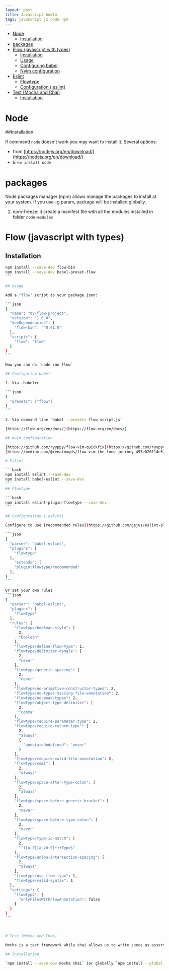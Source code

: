 ```yaml
---
layout: post
title: Javascript howto
tags: javascript js node npm
---
```


<!-- vim-markdown-toc GFM -->

* [Node](#node)
	* [Installation](#installation)
* [packages](#packages)
* [Flow (javascript with types)](#flow-javascript-with-types)
	* [Installation](#installation-1)
	* [Usage](#usage)
	* [Configuring babel](#configuring-babel)
	* [Nvim configuration](#nvim-configuration)
* [Eslint](#eslint)
	* [Flowtype](#flowtype)
	* [Configuration (.eslint)](#configuration-eslint)
* [Test (Mocha and Chai)](#test-mocha-and-chai)
	* [Installation](#installation-2)

<!-- vim-markdown-toc -->

# Node

##Installation

If command `node` doesn't work you may want to install it.
Several options:
- from [https://nodejs.org/en/download/](https://nodejs.org/en/download/)
- `brew install node`

# packages

Node packages manager (npm) allows manage the packages to install at your system.
If you use -g param, package will be installed globally.

1. npm-freeze: it create a manifest file with all the modules installed in folder `node-modules`

# Flow (javascript with types)

## Installation

````bash
npm install --save-dev flow-bin
npm install --save-dev babel-preset-flow
```

## Usage

Add a "flow" script to your package.json:

```json
{
  "name": "my-flow-project",
  "version": "1.0.0",
  "devDependencies": {
    "flow-bin": "^0.41.0"
  },
  "scripts": {
    "flow": "flow"
  }
}
```

Now you can do `node run flow`

## Configuring babel

1. Via .babelrc

```json
{
  "presets": ["flow"]
}
```

2. Via command line `babel --presets flow script.js`

[https://flow.org/en/docs/](https://flow.org/en/docs/)

## Nvim configuration

[https://github.com/ryyppy/flow-vim-quickfix](https://github.com/ryyppy/flow-vim-quickfix)
[https://medium.com/@renatoagds/flow-vim-the-long-journey-497e020114e5](https://medium.com/@renatoagds/flow-vim-the-long-journey-497e020114e5)

# Eslint

```bash
npm install eslint --save-dev
npm install babel-eslint --save-dev
```
## Flowtype

```bash
npm install eslint-plugin-flowtype --save-dev
```

## Configuration (.eslint)

Configure to use [recommended rules](https://github.com/gajus/eslint-plugin-flowtype/blob/master/src/configs/recommended.json)

```json
{
  "parser": "babel-eslint",
  "plugins": [
    "flowtype"
  ],
	"extends": [
    "plugin:flowtype/recommended"
  ],
}
```

Or set your own rules
```json
{
  "parser": "babel-eslint",
  "plugins": [
    "flowtype"
  ],
  "rules": {
    "flowtype/boolean-style": [
      2,
      "boolean"
    ],
    "flowtype/define-flow-type": 1,
    "flowtype/delimiter-dangle": [
      2,
      "never"
    ],
    "flowtype/generic-spacing": [
      2,
      "never"
    ],
    "flowtype/no-primitive-constructor-types": 2,
    "flowtype/no-types-missing-file-annotation": 2,
    "flowtype/no-weak-types": 2,
    "flowtype/object-type-delimiter": [
      2,
      "comma"
    ],
    "flowtype/require-parameter-type": 2,
    "flowtype/require-return-type": [
      2,
      "always",
      {
        "annotateUndefined": "never"
      }
    ],
    "flowtype/require-valid-file-annotation": 2,
    "flowtype/semi": [
      2,
      "always"
    ],
    "flowtype/space-after-type-colon": [
      2,
      "always"
    ],
    "flowtype/space-before-generic-bracket": [
      2,
      "never"
    ],
    "flowtype/space-before-type-colon": [
      2,
      "never"
    ],
    "flowtype/type-id-match": [
      2,
      "^([A-Z][a-z0-9]+)+Type$"
    ],
    "flowtype/union-intersection-spacing": [
      2,
      "always"
    ],
    "flowtype/use-flow-type": 1,
    "flowtype/valid-syntax": 1
  },
  "settings": {
    "flowtype": {
      "onlyFilesWithFlowAnnotation": false
    }
  }
}
```



# Test (Mocha and Chai)

Mocha is a test framework while chai allows us to write specs as assert/should/expect

## Installation

`npm install --save-dev mocha chai` (or globally `npm install --global mocha chai`)



